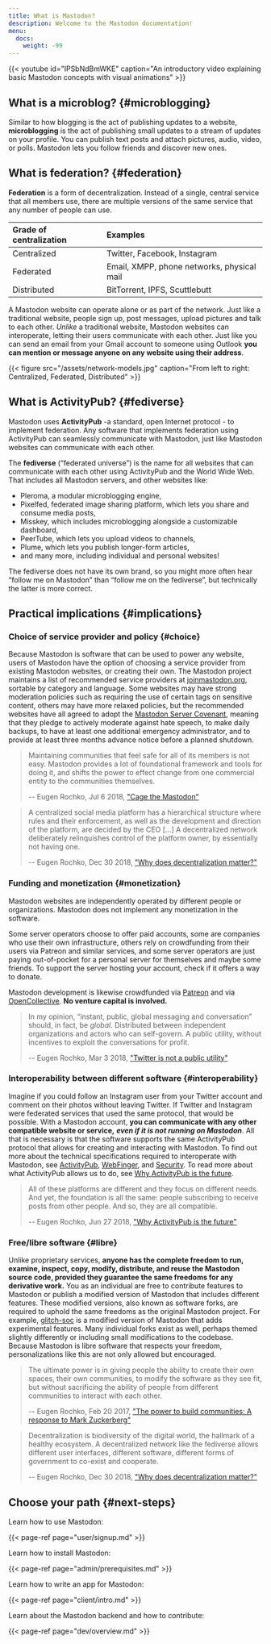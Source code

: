 ```yaml
---
title: What is Mastodon?
description: Welcome to the Mastodon documentation!
menu:
  docs:
    weight: -99
---
```


{{< youtube id="IPSbNdBmWKE" caption="An introductory video explaining basic Mastodon concepts with visual animations" >}}

## What is a microblog? {#microblogging}

Similar to how blogging is the act of publishing updates to a website, **microblogging** is the act of publishing small updates to a stream of updates on your profile. You can publish text posts and attach pictures, audio, video, or polls. Mastodon lets you follow friends and discover new ones.

## What is federation? {#federation}

**Federation** is a form of decentralization. Instead of a single, central service that all members use, there are multiple versions of the same service that any number of people can use.

| Grade of centralization | Examples |
| :--- | :--- |
| Centralized | Twitter, Facebook, Instagram |
| Federated | Email, XMPP, phone networks, physical mail |
| Distributed | BitTorrent, IPFS, Scuttlebutt |

A Mastodon website can operate alone or as part of the network. Just like a traditional website, people sign up, post messages, upload pictures and talk to each other. _Unlike_ a traditional website, Mastodon websites can interoperate, letting their users communicate with each other. Just like you can send an email from your Gmail account to someone using Outlook **you can mention or message anyone on any website using their address**.

{{< figure src="/assets/network-models.jpg" caption="From left to right: Centralized, Federated, Distributed" >}}



## What is ActivityPub? {#fediverse}

Mastodon uses **ActivityPub** -a standard, open Internet protocol - to implement federation. Any software that implements federation using ActivityPub can seamlessly communicate with Mastodon, just like Mastodon websites can communicate with each other.

The **fediverse** \(“federated universe”\) is the name for all websites that can communicate with each other using ActivityPub and the World Wide Web. That includes all Mastodon servers, and other websites like:

* Pleroma, a modular microblogging engine,
* Pixelfed, federated image sharing platform, which lets you share and consume media posts,
* Misskey, which includes microblogging alongside a customizable dashboard,
* PeerTube, which lets you upload videos to channels,
* Plume, which lets you publish longer-form articles,
* and many more, including individual and personal websites!

The fediverse does not have its own brand, so you might more often hear “follow me on Mastodon” than “follow me on the fediverse”, but technically the latter is more correct.

## Practical implications {#implications}

### Choice of service provider and policy {#choice}

Because Mastodon is software that can be used to power any website, users of Mastodon have the option of choosing a service provider from existing Mastodon websites, or creating their own. The Mastodon project maintains a list of recommended service providers at [joinmastodon.org](https://joinmastodon.org), sortable by category and language. Some websites may have strong moderation policies such as requiring the use of certain tags on sensitive content, others may have more relaxed policies, but the recommended websites have all agreed to adopt the [Mastodon Server Covenant](https://joinmastodon.org/covenant), meaning that they pledge to actively moderate against hate speech, to make daily backups, to have at least one additional emergency administrator, and to provide at least three months advance notice before a planned shutdown.

> Maintaining communities that feel safe for all of its members is not easy. Mastodon provides a lot of foundational framework and tools for doing it, and shifts the power to effect change from one commercial entity to the communities themselves.
>
> -- Eugen Rochko, Jul 6 2018, ["Cage the Mastodon"](https://blog.joinmastodon.org/2018/07/cage-the-mastodon/)

> A centralized social media platform has a hierarchical structure where rules and their enforcement, as well as the development and direction of the platform, are decided by the CEO \[...\] A decentralized network deliberately relinquishes control of the platform owner, by essentially not having one.
>
> -- Eugen Rochko, Dec 30 2018, ["Why does decentralization matter?"](https://blog.joinmastodon.org/2018/12/why-does-decentralization-matter/)

### Funding and monetization {#monetization}

Mastodon websites are independently operated by different people or organizations. Mastodon does not implement any monetization in the software.

Some server operators choose to offer paid accounts, some are companies who use their own infrastructure, others rely on crowdfunding from their users via Patreon and similar services, and some server operators are just paying out-of-pocket for a personal server for themselves and maybe some friends. To support the server hosting your account, check if it offers a way to donate.

Mastodon development is likewise crowdfunded via [Patreon](https://patreon.com/mastodon) and via [OpenCollective](https://opencollective.com/mastodon). **No venture capital is involved.**

> In my opinion, “instant, public, global messaging and conversation” should, in fact, be _global_. Distributed between independent organizations and actors who can self-govern. A public utility, without incentives to exploit the conversations for profit.
>
> -- Eugen Rochko, Mar 3 2018, ["Twitter is not a public utility"](https://blog.joinmastodon.org/2018/03/twitter-is-not-a-public-utility/)

### Interoperability between different software {#interoperability}

Imagine if you could follow an Instagram user from your Twitter account and comment on their photos without leaving Twitter. If Twitter and Instagram were federated services that used the same protocol, that would be possible. With a Mastodon account, **you can communicate with any other compatible website or service,** _**even if it is not running on Mastodon**_. All that is necessary is that the software supports the same ActivityPub protocol that allows for creating and interacting with Mastodon. To find out more about the technical specifications required to interoperate with Mastodon, see [ActivityPub](spec/activitypub), [WebFinger](spec/webfinger), and [Security](spec/security). To read more about what ActivityPub allows us to do, see [Why ActivityPub is the future](https://blog.joinmastodon.org/2018/06/why-activitypub-is-the-future/).

> All of these platforms are different and they focus on different needs. And yet, the foundation is all the same: people subscribing to receive posts from other people. And so, they are all compatible.
>
> -- Eugen Rochko, Jun 27 2018, ["Why ActivityPub is the future"](https://blog.joinmastodon.org/2018/06/why-activitypub-is-the-future/)

### Free/libre software {#libre}

Unlike proprietary services, **anyone has the complete freedom to run, examine, inspect, copy, modify, distribute, and reuse the Mastodon source code, provided they guarantee the same freedoms for any derivative work.** You as an individual are free to contribute features to Mastodon or publish a modified version of Mastodon that includes different features. These modified versions, also known as software forks, are required to uphold the same freedoms as the original Mastodon project. For example, [glitch-soc](https://glitch-soc.github.io/docs/) is a modified version of Mastodon that adds experimental features. Many individual forks exist as well, perhaps themed slightly differently or including small modifications to the codebase. Because Mastodon is libre software that respects your freedom, personalizations like this are not only allowed but encouraged.

> The ultimate power is in giving people the ability to create their own spaces, their own communities, to modify the software as they see fit, but without sacrificing the ability of people from different communities to interact with each other.
>
> -- Eugen Rochko, Feb 20 2017, ["The power to build communities: A response to Mark Zuckerberg"](https://blog.joinmastodon.org/2017/02/the-power-to-build-communities/)

> Decentralization is biodiversity of the digital world, the hallmark of a healthy ecosystem. A decentralized network like the fediverse allows different user interfaces, different software, different forms of government to co-exist and cooperate.
>
> -- Eugen Rochko, Dec 30 2018, ["Why does decentralization matter?"](https://blog.joinmastodon.org/2018/12/why-does-decentralization-matter/)

## Choose your path {#next-steps}

Learn how to use Mastodon:

{{< page-ref page="user/signup.md" >}}

Learn how to install Mastodon:

{{< page-ref page="admin/prerequisites.md" >}}

Learn how to write an app for Mastodon:

{{< page-ref page="client/intro.md" >}}

Learn about the Mastodon backend and how to contribute:

{{< page-ref page="dev/overview.md" >}}



